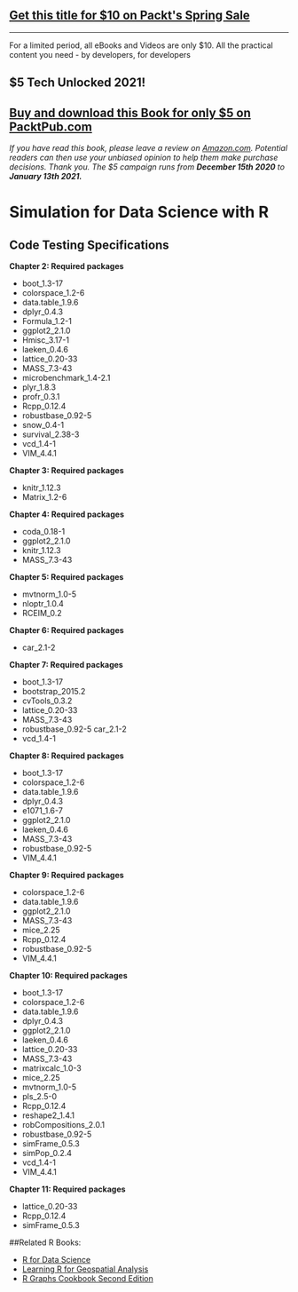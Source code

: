 ## [Get this title for $10 on Packt's Spring Sale](https://www.packt.com/B05113?utm_source=github&utm_medium=packt-github-repo&utm_campaign=spring_10_dollar_2022)
-----
For a limited period, all eBooks and Videos are only $10. All the practical content you need \- by developers, for developers

## $5 Tech Unlocked 2021!
[Buy and download this Book for only $5 on PacktPub.com](https://www.packtpub.com/product/simulation-for-data-science-with-r/9781785881169)
-----
*If you have read this book, please leave a review on [Amazon.com](https://www.amazon.com/gp/product/1785881167).     Potential readers can then use your unbiased opinion to help them make purchase decisions. Thank you. The $5 campaign         runs from __December 15th 2020__ to __January 13th 2021.__*

# Simulation for Data Science with R

## Code Testing Specifications

**Chapter 2: Required packages**
* boot_1.3-17
* colorspace_1.2-6
* data.table_1.9.6
* dplyr_0.4.3
* Formula_1.2-1
* ggplot2_2.1.0
* Hmisc_3.17-1
* laeken_0.4.6
* lattice_0.20-33
* MASS_7.3-43
* microbenchmark_1.4-2.1
* plyr_1.8.3
* profr_0.3.1
* Rcpp_0.12.4
* robustbase_0.92-5
* snow_0.4-1
* survival_2.38-3
* vcd_1.4-1
* VIM_4.4.1

**Chapter 3: Required packages**
* knitr_1.12.3
* Matrix_1.2-6

**Chapter 4: Required packages**
* coda_0.18-1
* ggplot2_2.1.0
* knitr_1.12.3
* MASS_7.3-43

**Chapter 5: Required packages**
* mvtnorm_1.0-5
* nloptr_1.0.4
* RCEIM_0.2

**Chapter 6: Required packages**
* car_2.1-2


**Chapter 7: Required packages**
* boot_1.3-17
* bootstrap_2015.2
* cvTools_0.3.2
* lattice_0.20-33
* MASS_7.3-43
* robustbase_0.92-5 car_2.1-2
* vcd_1.4-1


**Chapter 8: Required packages**
* boot_1.3-17
* colorspace_1.2-6
* data.table_1.9.6
* dplyr_0.4.3
* e1071_1.6-7
* ggplot2_2.1.0
* laeken_0.4.6
* MASS_7.3-43
* robustbase_0.92-5
* VIM_4.4.1


**Chapter 9: Required packages**
* colorspace_1.2-6
* data.table_1.9.6
* ggplot2_2.1.0
* MASS_7.3-43
* mice_2.25
* Rcpp_0.12.4
* robustbase_0.92-5
* VIM_4.4.1


**Chapter 10: Required packages** 
* boot_1.3-17
* colorspace_1.2-6
* data.table_1.9.6
* dplyr_0.4.3
* ggplot2_2.1.0
* laeken_0.4.6
* lattice_0.20-33
* MASS_7.3-43
* matrixcalc_1.0-3
* mice_2.25
* mvtnorm_1.0-5
* pls_2.5-0
* Rcpp_0.12.4
* reshape2_1.4.1
* robCompositions_2.0.1
* robustbase_0.92-5
* simFrame_0.5.3
* simPop_0.2.4
* vcd_1.4-1
* VIM_4.4.1


**Chapter 11: Required packages**
* lattice_0.20-33
* Rcpp_0.12.4
* simFrame_0.5.3



##Related R Books:
* [R for Data Science](https://www.packtpub.com/big-data-and-business-intelligence/r-data-science?utm_source=github&utm_medium=repository&utm_campaign=9781784390860)
* [Learning R for Geospatial Analysis](https://www.packtpub.com/big-data-and-business-intelligence/learning-r-geospatial-analysis?utm_source=github&utm_medium=repository&utm_campaign=9781783984367)
* [R Graphs Cookbook Second Edition](https://www.packtpub.com/big-data-and-business-intelligence/r-graph-cookbook-%E2%80%93-second-edition?utm_source=github&utm_medium=repository&utm_campaign=9781783988785)
